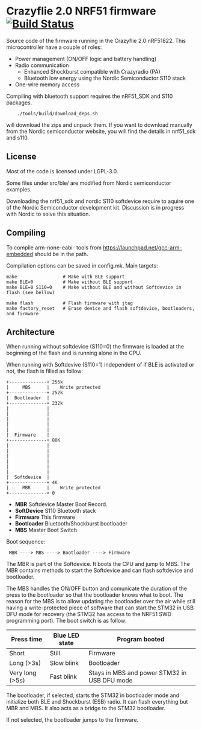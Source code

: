 # Crazyflie 2.0 NRF51 firmware [![Build Status](https://travis-ci.org/bitcraze/crazyflie2-nrf-firmware.svg)](https://travis-ci.org/bitcraze/crazyflie2-nrf-firmware)

Source code of the firmware running in the Crazyflie 2.0 nRF51822.
This microcontroller have a couple of roles:
 - Power management (ON/OFF logic and battery handling)
 - Radio communication
   - Enhanced Shockburst compatible with Crazyradio (PA)
   - Bluetooth low energy using the Nordic Semiconductor S110 stack
 - One-wire memory access

Compiling with bluetooth support requires the nRF51_SDK and S110 packages.

        ./tools/build/download_deps.sh

will download the zips and unpack them.
If you want to download manually from the Nordic semiconductor website, you
will find the details in nrf51_sdk and s110.

License
-------

Most of the code is licensed under LGPL-3.0.

Some files under src/ble/ are modified from Nordic semiconductor examples.

Downloading the nrf51_sdk and nordic S110 softdevice require to aquire one
of the Nordic Semiconductor development kit. Discussion is in progress
with Nordic to solve this situation.

Compiling
---------

To compile arm-none-eabi- tools from https://launchpad.net/gcc-arm-embedded
should be in the path.

Compilation options can be saved in config.mk. Main targets:

```
make                 # Make with BLE support
make BLE=0           # Make without BLE support
make BLE=0 S110=0    # Make without BLE and without Softdevice in flash (see bellow)

make flash           # Flash firmware with jtag
make factory_reset   # Erase device and flash softdevice, bootloaders, and firmware
```

Architecture
------------

When running without softdevice (S110=0) the firmware is loaded at the
beginning of the flash and is running alone in the CPU.

When running with Softdevive (S110=1) independent of if BLE is activated
or not, the flash is filled as follow:
```
+--------------+ 256k
|     MBS      |    Write protected
+--------------+ 252k
|  Bootloader  |
+--------------+ 232k
|              |
|              |
|              |
|              |
|              |
|  Firmware    |
+--------------+ 88K
|              |
|              |
|              |
|              |
|              |
|              |
|  Softdevice  |
+--------------+ 4K
|     MBR      |    Write protected
+--------------+ 0
```

 - **MBR** Softdevice Master Boot Record.
 - **SoftDevice** S110 Bluetooth stack
 - **Firmware** This firmware
 - **Bootloader** Bluetooth/Shockburst bootloader
 - **MBS** Master Boot Switch

Boot sequence:
```
 MBR ----> MBS ----> Bootloader ----> Firmware
```

The MBR is part of the Softdevice. It boots the CPU and jump to MBS.
The MBR contains methods to start the Softdevice and can flash softdevice
and bootloader.

The MBS handles the ON/OFF button and comunicate the duration of the press to
the bootloader so that the bootloader knows what to boot. The reason for the
MBS is to allow updating the bootloader over the air while still having a
write-protected piece of software that can start the STM32 in USB DFU mode
for recovery (the STM32 has access to the NRF51 SWD programming port). The boot
switch is as follow:

| Press time      | Blue LED state | Program booted                               |
| --------------- | -------------- | -------------------------------------------- |
| Short           | Still          | Firmware                                     |
| Long (>3s)      | Slow blink     | Bootloader                                   |
| Very long (>5s) | Fast blink     | Stays in MBS and power STM32 in USB DFU mode |

The bootloader, if selected, starts the STM32 in bootloader mode and initialize
both BLE and Shockburst (ESB) radio. It can flash everything but MBR and MBS.
It also acts as a bridge to the STM32 bootloader.

If not selected, the bootloader jumps to the firmware.
